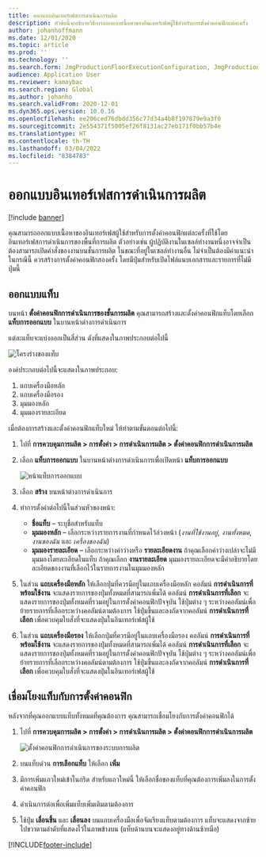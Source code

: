 ```yaml
---
title: ออกแบบอินเทอร์เฟสการดำเนินการผลิต
description: หัวข้อนี้จะอธิบายวิธีการออกแบบเนื้อหาของอินเทอร์เฟสผู้ใช้สำหรับการตั้งค่าคอนฟิกแต่ละครั้ง
author: johanhoffmann
ms.date: 12/01/2020
ms.topic: article
ms.prod: ''
ms.technology: ''
ms.search.form: JmgProductionFloorExecutionConfiguration, JmgProductionFloorExecutionConfigurationTab
audience: Application User
ms.reviewer: kamaybac
ms.search.region: Global
ms.author: johanho
ms.search.validFrom: 2020-12-01
ms.dyn365.ops.version: 10.0.16
ms.openlocfilehash: ee206ced76dbdd356c77d34a4b8f197879e9a3f0
ms.sourcegitcommit: 2e554371f5005ef26f8131ac27eb171f0bb57b4e
ms.translationtype: HT
ms.contentlocale: th-TH
ms.lasthandoff: 03/04/2022
ms.locfileid: "8384783"
---
```

# <a name="design-the-production-floor-execution-interface"></a>ออกแบบอินเทอร์เฟสการดำเนินการผลิต

[!include [banner](../includes/banner.md)]

คุณสามารถออกแบบเนื้อหาของอินเทอร์เฟสผู้ใช้สำหรับการตั้งค่าคอนฟิกแต่ละครั้งที่ใช้โดยอินเทอร์เฟสการดำเนินการของพื้นที่การผลิต ตัวอย่างเช่น ผู้ปฏิบัติงานในเซลล์ทำงานหนึ่งอาจจำเป็นต้องสามารถเปิดคำสั่งของงานบนชั้นการผลิต ในขณะที่อยู่ในเซลล์ทำงานอื่น ไม่จำเป็นต้องมีคำแนะนำ ในกรณีนี้ ควรสร้างการตั้งค่าคอนฟิกสองครั้ง โดยมีปุ่มสำหรับเปิดไฟล์แนบเอกสารและรายการที่ไม่มีปุ่มนี้

## <a name="design-a-tab"></a>ออกแบบแท็บ

บนหน้า **ตั้งค่าคอนฟิกการดำเนินการของชั้นการผลิต** คุณสามารถสร้างและตั้งค่าคอนฟิกแท็บโดยเลือก **แท็บการออกแบบ** ในบานหน้าต่างการดำเนินการ

แต่ละแท็บจะแบ่งออกเป็นสี่ส่วน ดังที่แสดงในภาพประกอบต่อไปนี้

![โครงร่างของแท็บ](media/pfe-tab-layout.png "โครงร่างของแท็บ")

องค์ประกอบต่อไปนี้จะแสดงในภาพประกอบ:

1. แถบเครื่องมือหลัก
1. แถบเครื่องมือรอง
1. มุมมองหลัก
1. มุมมองรายละเอียด

เมื่อต้องการสร้างและตั้งค่าคอนฟิกแท็บใหม่ ให้ทำตามขั้นตอนต่อไปนี้:

1. ไปที่ **การควบคุมการผลิต \> การตั้งค่า \> การดำเนินการผลิต \> ตั้งค่าคอนฟิกการดำเนินการผลิต**

1. เลือก **แท็บการออกแบบ** ในบานหน้าต่างการดำเนินการเพื่อเปิดหน้า **แท็บการออกแบบ**

    ![หน้าแท็บการออกแบบ](media/pfe-design-tabs.png "หน้าแท็บการออกแบบ")

1. เลือก **สร้าง** บนหน้าต่างการดำเนินการ

1. ทำการตั้งค่าต่อไปนี้ในส่วนหัวของหน้า:

    - **ชื่อแท็บ** – ระบุชื่อสำหรับแท็บ
    - **มุมมองหลัก** – เลือกระหว่างรายการงานที่กำหนดไว้ล่วงหน้า (*งานที่ใช้งานอยู่*, *งานทั้งหมด*, *งานของฉัน* และ *เครื่องของฉัน*)
    - **มุมมองรายละเอียด** – เลือกระหว่างค่าว่างหรือ **รายละเอียดงาน** ถ้าคุณเลือกค่าว่างเปล่าจะไม่มีมุมมองโดยละเอียดในแท็บ ถ้าคุณเลือก **งานรายละเอียด** มุมมองรายละเอียดจะมีคำอธิบายโดยละเอียดของงานที่เลือกไว้ในรายการงานในมุมมองหลัก

1. ในส่วน **แถบเครื่องมือหลัก** ให้เลือกปุ่มที่ควรมีอยู่ในแถบเครื่องมือหลัก คอลัมน์ **การดำเนินการที่พร้อมใช้งาน** จะแสดงรายการของปุ่มทั้งหมดที่สามารถเพิ่มได้ คอลัมน์ **การดำเนินการที่เลือก** จะแสดงรายการของปุ่มทั้งหมดที่รวมอยู่ในการตั้งค่าคอนฟิกปัจจุบัน ใช้ปุ่มต่าง ๆ ระหว่างคอลัมน์เพื่อย้ายรายการที่เลือกระหว่างคอลัมน์ตามต้องการ ใช้ปุ่มขึ้นและลงถัดจากคอลัมน์ **การดำเนินการที่เลือก** เพื่อควบคุมใบสั่งที่จะแสดงปุ่มในอินเทอร์เฟสผู้ใช้

1. ในส่วน **แถบเครื่องมือรอง** ให้เลือกปุ่มที่ควรมีอยู่ในแถบเครื่องมือรอง คอลัมน์ **การดำเนินการที่พร้อมใช้งาน** จะแสดงรายการของปุ่มทั้งหมดที่สามารถเพิ่มได้ คอลัมน์ **การดำเนินการที่เลือก** จะแสดงรายการของปุ่มทั้งหมดที่รวมอยู่ในการตั้งค่าคอนฟิกปัจจุบัน ใช้ปุ่มต่าง ๆ ระหว่างคอลัมน์เพื่อย้ายรายการที่เลือกระหว่างคอลัมน์ตามต้องการ ใช้ปุ่มขึ้นและลงถัดจากคอลัมน์ **การดำเนินการที่เลือก** เพื่อควบคุมใบสั่งที่จะแสดงปุ่มในอินเทอร์เฟสผู้ใช้

## <a name="associate-a-tab-with-a-configuration"></a>เชื่อมโยงแท็บกับการตั้งค่าคอนฟิก

หลังจากที่คุณออกแบบแท็บทั้งหมดที่คุณต้องการ คุณสามารถเชื่อมโยงกับการตั้งค่าคอนฟิกได้

1. ไปที่ **การควบคุมการผลิต \> การตั้งค่า \> การดำเนินการผลิต \> ตั้งค่าคอนฟิกการดำเนินการผลิต**

    ![ตั้งค่าคอนฟิกการดำเนินการของระบบการผลิต](media/pfe-config-prod-floor-execution.png "ตั้งค่าคอนฟิกการดำเนินการของระบบการผลิต")

1. บนแท็บด่วน **การเลือกแท็บ** ให้เลือก **เพิ่ม**

1. มีการเพิ่มแถวใหม่เข้าในกริด สำหรับแถวใหม่นี้ ให้เลือกชื่อของแท็บที่คุณต้องการเพิ่มลงในการตั้งค่าคอนฟิก

1. ดำเนินการต่อเพื่อเพิ่มแท็บเพิ่มเติมตามต้องการ

1. ใช้ปุ่ม **เลื่อนขึ้น** และ **เลื่อนลง** บนแถบเครื่องมือเพื่อจัดเรียงแท็บตามต้องการ แท็บจะแสดงจากซ้ายไปขวาตามลำดับที่แสดงไว้ในภาพข้างบน (แท็บด้านบนจะแสดงอยู่ทางด้านซ้ายมือ)


[!INCLUDE[footer-include](../../includes/footer-banner.md)]
